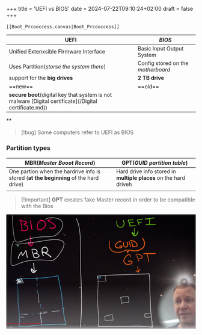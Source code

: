 +++
title = 'UEFI vs BIOS'
date = 2024-07-22T09:10:24+02:00
draft = false
+++

    [[Boot_Prcooccess.canvas|Boot_Prcooccess]]

| **UEFI**                                                                        | *BIOS*                             |
| ------------------------------------------------------------------------------- | ---------------------------------- |
| Unified Extenxsible FIrmware Interface                                          | Basic Input Output System          |
| Uses Partition(*storse the system there*)                                       | Config stored on the *motherboard* |
| support for the **big drives**                                                  | **2 TB drive**                     |
| ==new==                                                                         | ==old==                            |
| **secure boot**(digital key that system is not malware [Digital certificate](/Digital certificate.md)) |                                    |
**

>[!bug] Some computers refer to UEFI as BIOS
### Partition types 

>

| **MBR**(*Master Booot Record*)                                                        | **GPT**(*GUID partition table*)                                  |
| ------------------------------------------------------------------------------------- | ---------------------------------------------------------------- |
| One partion when the hardrive info is stored (**at the beginning** of the hard drive) | Hard drive info stored in **multiple places** on the hard driveh |
|                                                                                       |                                                                  |


>[!important] **GPT**  creates fake Master record in order to be compatible with  the Bios 

![Pasted_image_20240425173903.png](/static/Pasted_image_20240425173903.png)


